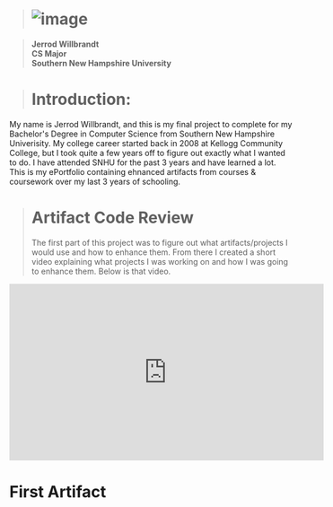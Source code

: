 ># ![image](https://static.wixstatic.com/media/160886_720abe838bab496fbfc14b206c8966d4.png)

>**Jerrod Willbrandt<br/>
CS Major<br/>
Southern New Hampshire University<br/>**

># **Introduction:**
My name is Jerrod Willbrandt, and this is my final project to complete for my Bachelor's Degree in Computer Science from Southern New Hampshire Univerisity.  My college career started back in 2008 at Kellogg Community College, but I took quite a few years off to figure out exactly what I wanted to do.  I have attended SNHU for the past 3 years and have learned a lot.  This is my ePortfolio containing ehnanced artifacts from courses & coursework over my last 3 years of schooling.

># **Artifact Code Review**
>The first part of this project was to figure out what artifacts/projects I would use and how to enhance them.  From there I created a short video explaining what projects I was working on and how I was going to enhance them.  Below is that video. 

<iframe width="560" height="315" src="https://www.youtube.com/embed/gxzFT2m7RUA" frameborder="0" allow="accelerometer; autoplay; encrypted-media; gyroscope; picture-in-picture" allowfullscreen></iframe>

# **First Artifact**
